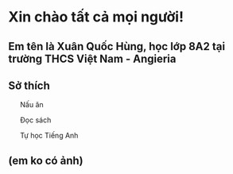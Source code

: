 <!DOCTYPE html>
<html lang="en">
<head>
    <meta charset="UTF-8">
    <meta http-equiv="X-UA-Compatible" content="IE=edge">
    <meta name="viewport" content="width=device-width, initial-scale=1.0">
    <title>hung09012009</title>
</head>
<body>
    <h1> Xin chào tất cả mọi người!</h1>
    <h2> Em tên là Xuân Quốc Hùng, học lớp 8A2 tại trường THCS Việt Nam - Angieria</h2>
    <body> 
        <h2>Sở thích</h2>
        <ol>Nấu ăn</ol>
        <ol>Đọc sách</ol>
        <ol>Tự học Tiếng Anh</ol>
        <h2>(em ko có ảnh)</h2>
        <img src="http://images.uncyclomedia.co/inciclopedia/es/1/1e/Pana_miguel.png" alt=""
    </body>
</body>
</html>
 
